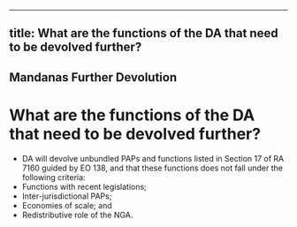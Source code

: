 --- 
 title: What are the functions of the DA that need to be devolved further?
 ---

## Mandanas Further Devolution

# What are the functions of the DA that need to be devolved further?


 - DA will devolve unbundled  PAPs and functions  listed in Section 17 of RA 7160 guided by EO 138, and that these functions does not fall under the following criteria:
 - Functions with recent legislations;
 - Inter-jurisdictional PAPs;
 - Economies of scale; and
 - Redistributive role of the NGA.
